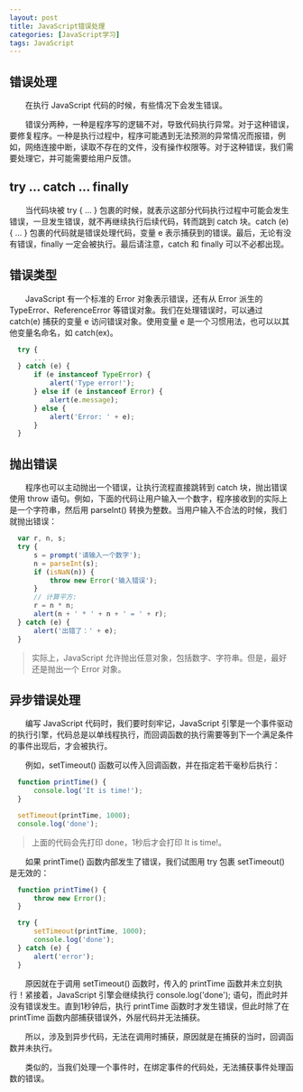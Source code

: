 ```yaml
---
layout: post
title: JavaScript错误处理
categories: [JavaScript学习]
tags: JavaScript
---
```


## 错误处理
&emsp;&emsp;在执行 JavaScript 代码的时候，有些情况下会发生错误。

&emsp;&emsp;错误分两种，一种是程序写的逻辑不对，导致代码执行异常。对于这种错误，要修复程序。一种是执行过程中，程序可能遇到无法预测的异常情况而报错，例如，网络连接中断，读取不存在的文件，没有操作权限等。对于这种错误，我们需要处理它，并可能需要给用户反馈。

## try ... catch ... finally
&emsp;&emsp;当代码块被 try { ... } 包裹的时候，就表示这部分代码执行过程中可能会发生错误，一旦发生错误，就不再继续执行后续代码，转而跳到 catch 块。catch (e) { ... } 包裹的代码就是错误处理代码，变量 e 表示捕获到的错误。最后，无论有没有错误，finally 一定会被执行。最后请注意，catch 和 finally 可以不必都出现。

## 错误类型
&emsp;&emsp;JavaScript 有一个标准的 Error 对象表示错误，还有从 Error 派生的 TypeError、ReferenceError 等错误对象。我们在处理错误时，可以通过 catch(e) 捕获的变量 e 访问错误对象。使用变量 e 是一个习惯用法，也可以以其他变量名命名，如 catch(ex)。
```javascript
  try {
      ...
  } catch (e) {
      if (e instanceof TypeError) {
          alert('Type error!');
      } else if (e instanceof Error) {
          alert(e.message);
      } else {
          alert('Error: ' + e);
      }
  }
```

## 抛出错误
&emsp;&emsp;程序也可以主动抛出一个错误，让执行流程直接跳转到 catch 块，抛出错误使用 throw 语句。例如，下面的代码让用户输入一个数字，程序接收到的实际上是一个字符串，然后用 parseInt() 转换为整数。当用户输入不合法的时候，我们就抛出错误：
```javascript
  var r, n, s;
  try {
      s = prompt('请输入一个数字');
      n = parseInt(s);
      if (isNaN(n)) {
          throw new Error('输入错误');
      }
      // 计算平方:
      r = n * n;
      alert(n + ' * ' + n + ' = ' + r);
  } catch (e) {
      alert('出错了：' + e);
  }
```
>实际上，JavaScript 允许抛出任意对象，包括数字、字符串。但是，最好还是抛出一个 Error 对象。

## 异步错误处理
&emsp;&emsp;编写 JavaScript 代码时，我们要时刻牢记，JavaScript 引擎是一个事件驱动的执行引擎，代码总是以单线程执行，而回调函数的执行需要等到下一个满足条件的事件出现后，才会被执行。

&emsp;&emsp;例如，setTimeout() 函数可以传入回调函数，并在指定若干毫秒后执行：
```javascript
  function printTime() {
      console.log('It is time!');
  }

  setTimeout(printTime, 1000);
  console.log('done');
```
>上面的代码会先打印 done，1秒后才会打印 It is time!。

&emsp;&emsp;如果 printTime() 函数内部发生了错误，我们试图用 try 包裹 setTimeout() 是无效的：
```javascript
  function printTime() {
      throw new Error();
  }

  try {
      setTimeout(printTime, 1000);
      console.log('done');
  } catch (e) {
      alert('error');
  }
```
&emsp;&emsp;原因就在于调用 setTimeout() 函数时，传入的 printTime 函数并未立刻执行！紧接着，JavaScript 引擎会继续执行 console.log('done'); 语句，而此时并没有错误发生。直到1秒钟后，执行 printTime 函数时才发生错误，但此时除了在 printTime 函数内部捕获错误外，外层代码并无法捕获。

&emsp;&emsp;所以，涉及到异步代码，无法在调用时捕获，原因就是在捕获的当时，回调函数并未执行。

&emsp;&emsp;类似的，当我们处理一个事件时，在绑定事件的代码处，无法捕获事件处理函数的错误。
